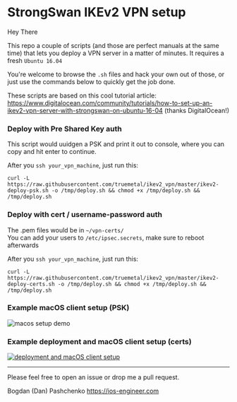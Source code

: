 # StrongSwan IKEv2 VPN setup

Hey There

This repo a couple of scripts (and those are perfect manuals at the same time) that lets you deploy a VPN server in a matter of minutes.
It requires a fresh `Ubuntu 16.04`

You're welcome to browse the `.sh` files and hack your own out of those, or just use the commands below to quickly get the job done.

These scripts are based on this cool tutorial article: https://www.digitalocean.com/community/tutorials/how-to-set-up-an-ikev2-vpn-server-with-strongswan-on-ubuntu-16-04 (thanks DigitalOcean!)

### Deploy with Pre Shared Key auth

This script would uuidgen a PSK and print it out to console, where you can copy and hit enter to continue.

After you `ssh your_vpn_machine`, just run this: 
```
curl -L https://raw.githubusercontent.com/truemetal/ikev2_vpn/master/ikev2-deploy-psk.sh -o /tmp/deploy.sh && chmod +x /tmp/deploy.sh && /tmp/deploy.sh
```

### Deploy with cert / username-password auth

The .pem files would be in `~/vpn-certs/`
<br>You can add your users to `/etc/ipsec.secrets`, make sure to reboot afterwards

After you `ssh your_vpn_machine`, just run this: 
```
curl -L https://raw.githubusercontent.com/truemetal/ikev2_vpn/master/ikev2-deploy-certs.sh -o /tmp/deploy.sh && chmod +x /tmp/deploy.sh && /tmp/deploy.sh
```

### Example macOS client setup (PSK)

![macos setup demo](https://github.com/truemetal/ikev2_vpn/raw/master/macos%20setup%20demo%20%28PSK%29.gif)

### Example deployment and macOS client setup (certs)

[![deployment and macOS client setup](https://www.evernote.com/l/AYUI6WrqTWRLEYTXP9sunLC8zidWjm9MRLsB/image.png)](https://youtu.be/hZS4DHjmfP0)

---

Please feel free to open an issue or drop me a pull request.

Bogdan (Dan) Pashchenko
https://ios-engineer.com
